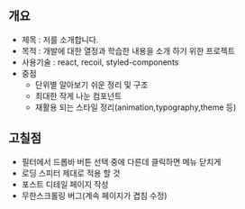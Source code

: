 ## 개요

- 제목 : 저를 소개합니다.
- 목적 : 개발에 대한 열정과 학습한 내용을 소개 하기 위한 프로젝트
- 사용기술 : react, recoil, styled-components
- 중점
  - 단위별 알아보기 쉬운 정리 및 구조
  - 최대한 작게 나눈 컴포넌트
  - 재활용 되는 스타일 정리(animation,typography,theme 등)

## 고칠점

- 필터에서 드롭바 버튼 선택 중에 다른데 클릭하면 메뉴 닫치게
- 로딩 스피터 제대로 적용 할 것
- 포스트 디테일 페이지 작성
- 무한스크롤링 버그(계속 페이지가 겹침 수정)
